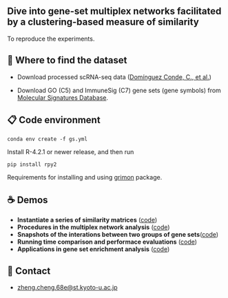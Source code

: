 ## Dive into gene-set multiplex networks facilitated by a clustering-based measure of similarity
To reproduce the experiments.

## :cactus: Where to find the dataset

* Download processed scRNA-seq data ([Domínguez Conde, C., et al.](https://www.tissueimmunecellatlas.org))

* Download GO (C5) and ImmuneSig (C7) gene sets (gene symbols) from [Molecular Signatures Database](https://www.gsea-msigdb.org/gsea/msigdb/index.jsp).


## :clipboard: Code environment

`conda env create -f gs.yml`

Install R-4.2.1 or newer release, and then run

`pip install rpy2`

Requirements for installing and using [grimon](https://github.com/mkanai/grimon) package. 


## :coffee: Demos

* **Instantiate a series of similarity matrices** ([code](https://github.com/flyeous/gene-set-multiplex/blob/main/similarity_matrix.ipynb))
* **Procedures in the multiplex network analysis** ([code](https://github.com/flyeous/gene-set-multiplex/blob/main/multiplex_network_analysis.ipynb))
* **Snapshots of the interations between two groups of gene sets**([code](https://github.com/flyeous/gene-set-multiplex/blob/main/coexpression_GO_CC_Immunesig.ipynb))
* **Running time comparison and performace evaluations** ([code](https://github.com/flyeous/gene-set-multiplex/blob/main/Program_run_duration_comparison.ipynb))
* **Applications in gene set enrichment analysis** ([code](https://github.com/flyeous/gene-set-multiplex/blob/main/Application_in_GSEA.ipynb))

## :e-mail: Contact 
* zheng.cheng.68e@st.kyoto-u.ac.jp